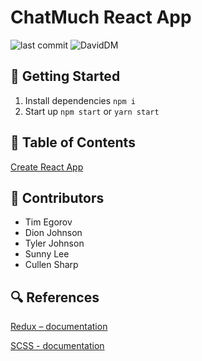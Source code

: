 # ChatMuch React App

![last commit](https://img.shields.io/github/last-commit/chatMuch/chatMuchFront)
![DavidDM](https://david-dm.org/chatMuch/chatMuchFront.svg)

## 🚀  Getting Started

1. Install dependencies `npm i`
1. Start up `npm start` or `yarn start`

## 📖 Table of Contents

[Create React App](./docs/create-react-app.md)

## 🤝 Contributors

* Tim Egorov
* Dion Johnson
* Tyler Johnson
* Sunny Lee
* Cullen Sharp

## 🔍 References

[Redux – documentation](https://redux.js.org/api/api-reference)

[SCSS - documentation](https://sass-lang.com/documentation)
